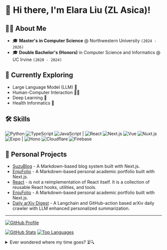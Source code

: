 # 👋 Hi there, I'm Elara Liu (ZL Asica)!

## 👩‍💻 About Me

- 🎓 **Master's in Computer Science** @ Northwestern University `(2024 - 2026)`
- 🎓 **Double Bachelor's (Honors)** in Computer Science and Informatics @ UC Irvine `(2020 - 2024)`

## 🌱 Currently Exploring

- Large Language Model (LLM) 🤖
- Human-Computer Interaction 🕵️‍♀️
- Deep Learning 🧠
- Health Informatics 🏥

## 🛠️ Skills

![Python][python-badge] ![TypeScript][typescript-badge] ![JavaScript][javascript-badge] |
![React][react-badge] ![Next.js][nextjs-badge] ![Vue][vue-badge] ![Nuxt.js][nuxt-badge] ![Expo][expo-badge] |
![Hono][hono-badge] ![Cloudflare][cloudflare-badge] ![Firebase][firebase-badge]

## 🧩 Personal Projects

- [SuzuBlog](https://github.com/ZL-Asica/SuzuBlog) - A Markdown-based blog system built with Next.js.
- [EnjuFolio](https://github.com/ZL-Asica/Enju-Portfolio) - A Markdown-based personal academic portfolio built with Next.js.
- [React](https://github.com/ZL-Asica/React) - is not a reimplementation of React itself. It is a collection of reusable React hooks, utilities, and tools.
- [EnjuFolio](https://github.com/ZL-Asica/Enju-Portfolio) - A Markdown-based personal academic portfolio built with Next.js.
- [Daily arXiv Digest](https://github.com/ZL-Asica/daily-arXiv-digest) - A Langchain and GitHub-action based arXiv daily crawler with LLM enhanced personalized summarization.

---

[![GitHub Profile][gh-profile-card]][gh-profile-card-link]

[![GitHub Stats][gh-stats]][gh-profile-card-link]  [![Top Languages][gh-languages]][gh-profile-card-link] 

<details>
  <summary>Ever wondered where my time goes? ⏳🔍</summary>

  [![GitHub Time][gh-time]][gh-profile-card-link] 

</details>

<!--
[gitHub-streak-img]: https://streak-stats.demolab.com?user=ZL-Asica&theme=ambient-gradient&hide_border=true&card_width=200&card_height=150&hide_total_contributions=true&hide_longest_streak=true
[streak-stats-link]: https://git.io/streak-stats

[github-stats-link]: https://github.com/anuraghazra/github-readme-stats
[github-stats-img]: https://github-readme-stats.vercel.app/api?username=zl-asica&show_icons=true&count_private=true&hide_title=true&hide_rank=true
[top-languages-img]: https://github-readme-stats.vercel.app/api/top-langs/?username=zl-asica&layout=compact&hide=css,liquid,scss
-->

[cloudflare-badge]: https://img.shields.io/badge/Cloudflare-F38020?logo=Cloudflare&logoColor=white
[expo-badge]: https://img.shields.io/badge/Expo-000020?logo=expo&logoColor=fff
[firebase-badge]: https://img.shields.io/badge/-Firebase-FFCA28?logo=firebase&logoColor=black
[gh-languages]: https://github-profile-summary-cards.vercel.app/api/cards/most-commit-language?username=zl-asica&theme=tokyonight&exclude=HTML,SCSS,Markdown,Liquid
[gh-time]: https://github-profile-summary-cards.vercel.app/api/cards/productive-time?username=zl-asica&theme=tokyonight&utcOffset=-6
[gh-profile-card]: https://github-profile-summary-cards.vercel.app/api/cards/profile-details?username=ZL-Asica&theme=tokyonight
[gh-profile-card-link]: https://github.com/vn7n24fzkq/github-profile-summary-cards
[gh-stats]: https://github-profile-summary-cards.vercel.app/api/cards/stats?username=zl-asica&theme=tokyonight
[hono-badge]: https://img.shields.io/badge/Hono-E36002?logo=hono&logoColor=fff
[javascript-badge]: https://img.shields.io/badge/-JavaScript-F7DF1E?logo=javascript&logoColor=black
[nextjs-badge]: https://img.shields.io/badge/Next.js-black?logo=next.js&logoColor=white
[nuxt-badge]: https://img.shields.io/badge/Nuxt-00DC82?logo=nuxtdotjs&logoColor=white&style=flat
[python-badge]: https://img.shields.io/badge/-Python-3776AB?logo=python&logoColor=ffffff
[react-badge]: https://img.shields.io/badge/-React-61DAFB?logo=react&logoColor=black
[typescript-badge]: https://img.shields.io/badge/-TypeScript-3178C6?logo=typescript&logoColor=white
[vue-badge]: https://img.shields.io/badge/Vue-4FC08D?logo=vuedotjs&logoColor=fff
